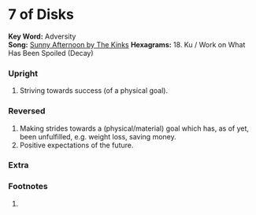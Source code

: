 # 7 of Disks

**Key Word:** Adversity  
**Song:** [Sunny Afternoon by The Kinks](https://www.youtube.com/watch?v=TYIl6n_SRCI)
**Hexagrams:** 18. Ku / Work on What Has Been Spoiled (Decay)



### Upright

1) Striving towards success (of a physical goal).



### Reversed

1) Making strides towards a (physical/material) goal which has, as of yet, been unfulfilled, e.g. weight loss, saving money.
2) Positive expectations of the future.



### Extra





### Footnotes

1. 



